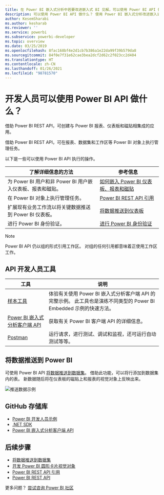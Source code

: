 ```yaml
---
title: 在 Power BI 嵌入式分析中若要改进嵌入式 BI 见解，可以使用 Power BI API 做什么？
description: 可以使用 Power BI API 做什么？ 使用 Power BI 嵌入式分析改进嵌入式 BI 见解。
author: KesemSharabi
ms.author: kesharab
ms.reviewer: ''
ms.service: powerbi
ms.subservice: powerbi-developer
ms.topic: overview
ms.date: 03/25/2019
ms.openlocfilehash: 8fac168bf4e2d1cb7b386a1e22da99f39b579da8
ms.sourcegitcommit: 84f0e7f31e62cae3bea2dcf2d62c2f023cc2d404
ms.translationtype: HT
ms.contentlocale: zh-CN
ms.lasthandoff: 01/26/2021
ms.locfileid: "98781570"
---
```

# <a name="what-can-developers-do-with-the-power-bi-api"></a>开发人员可以使用 Power BI API 做什么？

借助 Power BI REST API，可创建与 Power BI 报表、仪表板和磁贴相集成的应用。

借助 Power BI REST API，可在报表、数据集和工作区等 Power BI 对象上执行管理任务。

以下是一些可以使用 Power BI API 执行的操作。

| **了解详细信息的方法** | **参考信息** |
|----------------------------------------------------------------------------------|------------------------------------------------------------------------------------|
| 为 Power BI 用户和非 Power BI 用户嵌入仪表板、报表和磁贴。 | [如何嵌入 Power BI 仪表板、报表和磁贴](../embedded/embed-sample-for-customers.md) |
| 在 Power BI 对象上执行管理任务。 | [Power BI REST API 引用](/rest/api/power-bi/) |
| 扩展现有业务工作流以将关键数据推送到 Power BI 仪表板。 | [将数据推送到仪表板](walkthrough-push-data.md) |
| 进行 Power BI 身份验证。 | [进行 Power BI 身份验证](../embedded/get-azuread-access-token.md) |

> [!NOTE]
> Power BI API 仍以组的形式引用工作区。 对组的任何引用都意味着正使用工作区工作。

## <a name="api-developer-tools"></a>API 开发人员工具

| 工具 | 说明 |
|---------|-------------|
| [样本工具](https://microsoft.github.io/PowerBI-JavaScript/demo) | 体验有关使用 Power BI 嵌入式分析客户端 API 的完整示例。 此工具也是演练不同类型的 Power BI Embedded 示例的快速方法。 |
| [Power BI 嵌入式分析客户端 API](/javascript/api/overview/powerbi/) | 获取有关 Power BI 客户端 API 的详细信息。 |
| [Postman](https://www.getpostman.com/) | 运行请求，进行测试、调试和监视，还可运行自动测试等等。 |

## <a name="push-data-into-power-bi"></a>将数据推送到 Power BI

可使用 Power BI API [将数据推送到数据集](walkthrough-push-data.md)。 借助此功能，可以将行添加到数据集内的表。 新数据随后将在仪表板的磁贴上和报表的视觉对象上反映出来。

![推送数据示例](media/overview-of-power-bi-rest-api/powerbi-push-data.png)

## <a name="github-repositories"></a>GitHub 存储库

* [Power BI 开发人员示例](https://github.com/Microsoft/PowerBI-Developer-Samples)
* [.NET SDK](https://github.com/Microsoft/PowerBI-CSharp)
* [Power BI 嵌入式分析客户端 API](/javascript/api/overview/powerbi/)

## <a name="next-steps"></a>后续步骤

* [将数据推送到数据集](walkthrough-push-data.md)
* [开发 Power BI 圆形卡片视觉对象](../visuals/develop-circle-card.md)
* [Power BI REST API 引用](rest-api-reference.md)
* [Power BI REST API](/rest/api/power-bi/)

更多问题？ [尝试咨询 Power BI 社区](https://community.powerbi.com/)